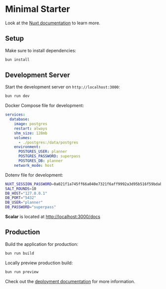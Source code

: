 # Minimal Starter

Look at the [Nuxt documentation](https://nuxt.com/docs/getting-started/introduction) to learn more.

## Setup

Make sure to install dependencies:

```bash
bun install
```

## Development Server

Start the development server on `http://localhost:3000`:

```bash
bun run dev
```

Docker Compose file for development:

```yaml
services:
  database:
    image: postgres
    restart: always
    shm_size: 128mb
    volumes:
      - ./postgres:/data/postgres
    environment:
      POSTGRES_USER: planner
      POSTGRES_PASSWORD: superpass
      POSTGRES_DB: planner
    network_mode: host
```

Dotenv file for development:

```bash
NUXT_SESSION_PASSWORD=0a021f1a745ff66a040e7321f6aff9992a3d95b516f59bdab7b887cc6b2b925b
SALT_ROUNDS=10
DB_HOST="127.0.0.1"
DB_PORT="5432"
DB_USER="planner"
DB_PASSWORD="superpass"
```

**Scalar** is located at [http://localhost:3000/docs](http://localhost:3000/docs)

## Production

Build the application for production:

```bash
bun run build
```

Locally preview production build:

```bash
bun run preview
```

Check out the [deployment documentation](https://nuxt.com/docs/getting-started/deployment) for more information.
